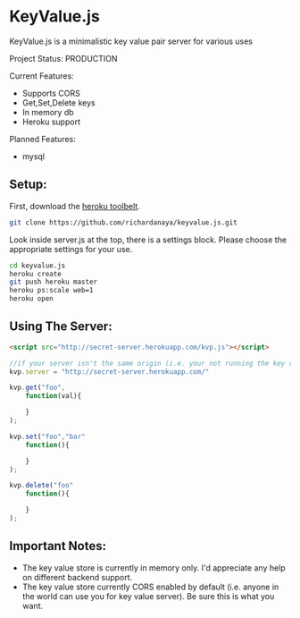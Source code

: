KeyValue.js
===

KeyValue.js is a minimalistic key value pair server for various uses

Project Status: PRODUCTION

Current Features:
* Supports CORS
* Get,Set,Delete keys
* In memory db
* Heroku support

Planned Features:
* mysql

Setup:
----

First, download the [heroku toolbelt](https://toolbelt.heroku.com/).

```Bash
git clone https://github.com/richardanaya/keyvalue.js.git
```

Look inside server.js at the top, there is a settings block.  Please choose the appropriate settings for your use.

```Bash
cd keyvalue.js
heroku create
git push heroku master
heroku ps:scale web=1
heroku open
```

Using The Server:
---

```HTML
<script src="http://secret-server.herokuapp.com/kvp.js"></script>
```

```Javascript
//if your server isn't the same origin (i.e. your not running the key value server on same machine as your site)
kvp.server = "http://secret-server.herokuapp.com/"

kvp.get("foo",
    function(val){

    }
);

kvp.set("foo","bar"
    function(){

    }
);

kvp.delete("foo"
    function(){

    }
);
```

Important Notes:
---
* The key value store is currently in memory only. I'd appreciate any help on different backend support.
* The key value store currently CORS enabled by default (i.e. anyone in the world can use you for key value server). Be sure this is what you want.
